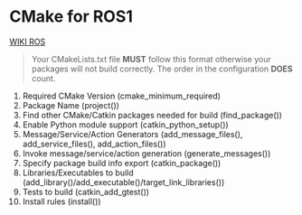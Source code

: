 # CMake for ROS1

[WIKI ROS](http://wiki.ros.org/catkin/CMakeLists.txt)

> Your CMakeLists.txt file **MUST** follow this format otherwise your packages will not build correctly. The order in the configuration **DOES** count.

1. Required CMake Version (cmake_minimum_required)
2. Package Name (project())
3. Find other CMake/Catkin packages needed for build (find_package())
4. Enable Python module support (catkin_python_setup())
5. Message/Service/Action Generators (add_message_files(), add_service_files(), add_action_files())
6. Invoke message/service/action generation (generate_messages())
7. Specify package build info export (catkin_package())
8. Libraries/Executables to build (add_library()/add_executable()/target_link_libraries())
9. Tests to build (catkin_add_gtest())
10. Install rules (install())

